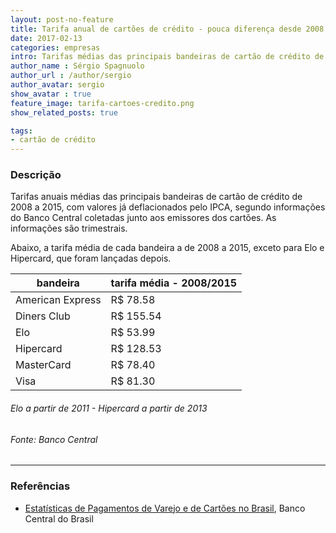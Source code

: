 ```yaml
---
layout: post-no-feature
title: Tarifa anual de cartões de crédito - pouca diferença desde 2008
date: 2017-02-13
categories: empresas
intro: Tarifas médias das principais bandeiras de cartão de crédito de 2008 a 2015
author_name : Sérgio Spagnuolo
author_url : /author/sergio
author_avatar: sergio
show_avatar : true
feature_image: tarifa-cartoes-credito.png
show_related_posts: true

tags:
- cartão de crédito
---
```


### Descrição
Tarifas anuais médias das principais bandeiras de cartão de crédito de 2008 a 2015, com valores já deflacionados pelo IPCA, segundo informações do Banco Central coletadas junto aos emissores dos cartões. As informações são trimestrais.

Abaixo, a tarifa média de cada bandeira a de 2008 a 2015, exceto para Elo e Hipercard, que foram lançadas depois.


| bandeira         | tarifa média - 2008/2015 |
|------------------|--------------------------|
| American Express | R$ 78.58                 |
| Diners Club      | R$ 155.54                |
| Elo              | R$ 53.99                 |
| Hipercard        | R$ 128.53                |
| MasterCard       | R$  78.40                |
| Visa             | R$ 81.30                 |

###### *Elo a partir de 2011 - Hipercard a partir de 2013*

###### *Fonte: Banco Central*

---

### Referências


* [Estatísticas de Pagamentos de Varejo e de Cartões no Brasil](http://www.bcb.gov.br/?SPBADENDOS), Banco Central do Brasil
